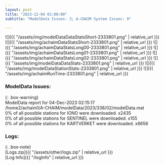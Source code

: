```yaml
---
layout: post
title: "2023-12-04 01:00:00"
subtitle: "ModelData Issues: 3; A-CHAIM System Issues: 0"

---
```


![]({{ "/assets/img/modelDataDataStatsShort-2333801.png" | relative_url }})
![]({{ "/assets/img/achaimDataStatsShort-2333801.png" | relative_url }})
![]({{ "/assets/img/achaimDataStatsLong00-2333801.png" | relative_url }})
![]({{ "/assets/img/achaimDataStatsLong01-2333801.png" | relative_url }})
![]({{ "/assets/img/achaimDataStatsLong02-2333801.png" | relative_url }})
![]({{ "/assets/img/modelDataDataStats-2333801.png" | relative_url }})
![]({{ "/assets/img/modelDataStationStats-2333801.png" | relative_url }})
![]({{ "/assets/img/achaimRunTime-2333801.png" | relative_url }})


### ModelData Issues:  
  
{: .box-warning}  
 ModelData report for 04-Dec-2023 02:15:17   
 /home2/achaim1/A-CHAIM/modelData/2023/338/02/modelData.mat   
 0% of all possible stations for IONO were downloaded. x2435   
 0% of all possible stations for SENTINEL were downloaded. x155   
 0% of all possible stations for KARTVERKET were downloaded. x6656   
  


### Logs:  
  
{: .box-note}  
[Logs.zip]({{ "/assets/other/logs.zip" | relative_url }})  
[Log Info]({{ "/logInfo" | relative_url }})  
